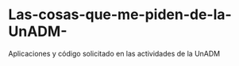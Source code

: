 # Las-cosas-que-me-piden-de-la-UnADM-
Aplicaciones y código solicitado en las actividades de la UnADM
